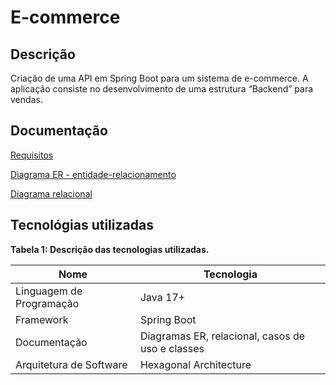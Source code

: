 # E-commerce

## Descrição

Criação de uma API em Spring Boot para um sistema de e-commerce. A aplicação consiste no desenvolvimento de uma estrutura “Backend” para vendas.

## Documentação

[Requisitos](https://compasso-my.sharepoint.com/:w:/r/personal/maria_lemos_pb_compasso_com_br/Documents/E-commerce%20-%20Documento%20de%20requisitos.docx?d=w2c4e2e7a401540fda64fa09a5f6545ac&csf=1&web=1&e=bVyVXH)

[Diagrama ER - entidade-relacionamento](https://app.diagrams.net/#G1l0pWFFNvKHv_fHKAJMApuYs5km5QVyfg#%7B%22pageId%22%3A%22WQv_LxrBDw7Q-7_9vgpk%22%7D)

[Diagrama relacional](https://app.diagrams.net/#G1l0pWFFNvKHv_fHKAJMApuYs5km5QVyfg#%7B%22pageId%22%3A%22vU2Ry301y3x7Cmap89Ea%22%7D)

## Tecnológias utilizadas

**Tabela 1: Descrição das tecnologias utilizadas.**

|Nome|Tecnologia|
|-|-|
|Linguagem de Programação|Java 17+|
|Framework|Spring Boot|
|Documentação|Diagramas ER, relacional, casos de uso e classes|
|Arquitetura de Software|Hexagonal Architecture|